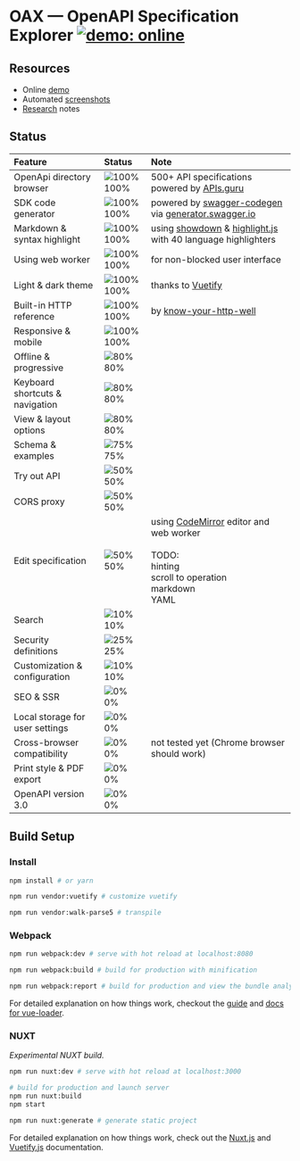 # OAX &mdash; OpenAPI Specification Explorer [![demo: online](https://img.shields.io/badge/demo-online-brightgreen.svg?style=flat-square)](https://darosh.github.io/oax/)

## Resources

* Online [demo](https://darosh.github.io/oax/)
* Automated [screenshots](./doc/screenshots/README.md)
* [Research](./doc/RESEARCH.md) notes

## Status

Feature|Status|Note
:---|:---|:---
OpenApi directory browser|![100%](https://placehold.it/12/44cc11?text=+) 100%| 500+ API specifications powered by [APIs.guru](https://apis.guru/openapi-directory/)
SDK code generator|![100%](https://placehold.it/12/44cc11?text=+) 100%| powered by [swagger-codegen](https://github.com/swagger-api/swagger-codegen) via [generator.swagger.io](https://generator.swagger.io/) 
Markdown & syntax highlight|![100%](https://placehold.it/12/44cc11?text=+) 100%| using [showdown](https://github.com/showdownjs/showdown) & [highlight.js](https://highlightjs.org/) with 40 language highlighters 
Using web worker|![100%](https://placehold.it/12/44cc11?text=+) 100%| for non-blocked user interface
Light & dark theme|![100%](https://placehold.it/12/44cc11?text=+) 100%| thanks to [Vuetify](https://vuetifyjs.com/)
Built-in HTTP reference|![100%](https://placehold.it/12/44cc11?text=+) 100%| by [know-your-http-well](https://github.com/for-GET/know-your-http-well) 
Responsive & mobile|![100%](https://placehold.it/12/44cc11?text=+) 100%|  
Offline & progressive|![80%](https://placehold.it/12/44cc11?text=+) 80%| 
Keyboard shortcuts & navigation|![80%](https://placehold.it/12/44cc11?text=+) 80%|
View & layout options|![80%](https://placehold.it/12/44cc11?text=+) 80%| 
Schema & examples|![75%](https://placehold.it/12/dfb317?text=+) 75%| 
Try out API|![50%](https://placehold.it/12/dfb317?text=+) 50%| 
CORS proxy|![50%](https://placehold.it/12/dfb317?text=+) 50%| 
Edit specification|![50%](https://placehold.it/12/dfb317?text=+) 50%| using [CodeMirror](http://codemirror.net/) editor and web worker<br><br>TODO:<br>hinting<br>scroll to operation<br>markdown<br>YAML
Search|![10%](https://placehold.it/12/dfb317?text=+) 10%| 
Security definitions|![25%](https://placehold.it/12/e05d44?text=+) 25%| 
Customization & configuration|![10%](https://placehold.it/12/e05d44?text=+) 10%| 
SEO & SSR|![0%](https://placehold.it/12/e05d44?text=+) 0%| 
Local storage for user settings|![0%](https://placehold.it/12/e05d44?text=+) 0%| 
Cross-browser compatibility|![0%](https://placehold.it/12/e05d44?text=+) 0%| not tested yet (Chrome browser should work) 
Print style & PDF export|![0%](https://placehold.it/12/e05d44?text=+) 0%|
OpenAPI version 3.0|![0%](https://placehold.it/12/e05d44?text=+) 0%|

## Build Setup

### Install

``` bash
npm install # or yarn

npm run vendor:vuetify # customize vuetify

npm run vendor:walk-parse5 # transpile
```

### Webpack

``` bash
npm run webpack:dev # serve with hot reload at localhost:8080

npm run webpack:build # build for production with minification 

npm run webpack:report # build for production and view the bundle analyzer report
```

For detailed explanation on how things work, checkout the [guide](http://vuejs-templates.github.io/webpack/) and [docs for vue-loader](http://vuejs.github.io/vue-loader).

### NUXT

_Experimental NUXT build._

``` bash
npm run nuxt:dev # serve with hot reload at localhost:3000

# build for production and launch server
npm run nuxt:build 
npm start

npm run nuxt:generate # generate static project
```

For detailed explanation on how things work, check out the [Nuxt.js](https://github.com/nuxt/nuxt.js) and [Vuetify.js](https://vuetifyjs.com/) documentation.

